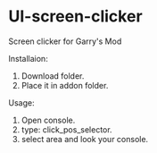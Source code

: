 # UI-screen-clicker
Screen clicker for Garry's Mod

Installaion:
  1. Download folder.
  2. Place it in addon folder.

Usage:
  1. Open console.
  2. type: click_pos_selector.
  3. select area and look your console.
